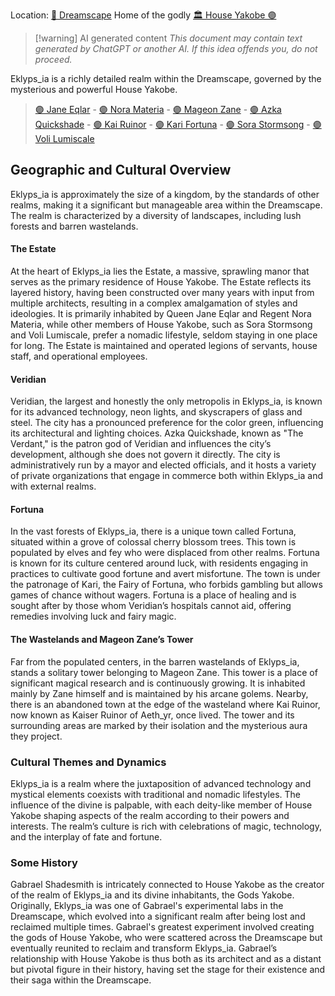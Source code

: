 Location: [🌌 Dreamscape](../../-dreamscape.md)
Home of the godly [🏛 House Yakobe 🟣](../../-house-yakobe-.md)

> [!warning] AI generated content
> *This document may contain text generated by ChatGPT or another AI. If this idea offends you, do not proceed.*

Eklyps_ia is a richly detailed realm within the Dreamscape, governed by the mysterious and powerful House Yakobe.

> [🟣 Jane Eqlar](../../-jane-eqlar.md) - [🟣 Nora Materia](../../-nora-materia.md) - [🟣 Mageon Zane](../../-mageon-zane.md) - [🟣 Azka Quickshade](../../-azka-quickshade.md) - [🟣 Kai Ruinor](../../-kai-ruinor.md) - [🟣 Kari Fortuna](../../-kari-fortuna.md) - [🟣 Sora Stormsong](../../-sora-stormsong.md) - [🟣 Voli Lumiscale](../../-voli-lumiscale.md)

## Geographic and Cultural Overview

Eklyps_ia is approximately the size of a kingdom, by the standards of other realms, making it a significant but manageable area within the Dreamscape. The realm is characterized by a diversity of landscapes, including lush forests and barren wastelands.

#### The Estate

At the heart of Eklyps_ia lies the Estate, a massive, sprawling manor that serves as the primary residence of House Yakobe. The Estate reflects its layered history, having been constructed over many years with input from multiple architects, resulting in a complex amalgamation of styles and ideologies. It is primarily inhabited by Queen Jane Eqlar and Regent Nora Materia, while other members of House Yakobe, such as Sora Stormsong and Voli Lumiscale, prefer a nomadic lifestyle, seldom staying in one place for long. The Estate is maintained and operated legions of servants, house staff, and operational employees.

#### Veridian

Veridian, the largest and honestly the only metropolis in Eklyps_ia, is known for its advanced technology, neon lights, and skyscrapers of glass and steel. The city has a pronounced preference for the color green, influencing its architectural and lighting choices. Azka Quickshade, known as "The Verdant," is the patron god of Veridian and influences the city’s development, although she does not govern it directly. The city is administratively run by a mayor and elected officials, and it hosts a variety of private organizations that engage in commerce both within Eklyps_ia and with external realms.

#### Fortuna

In the vast forests of Eklyps_ia, there is a unique town called Fortuna, situated within a grove of colossal cherry blossom trees. This town is populated by elves and fey who were displaced from other realms. Fortuna is known for its culture centered around luck, with residents engaging in practices to cultivate good fortune and avert misfortune. The town is under the patronage of Kari, the Fairy of Fortuna, who forbids gambling but allows games of chance without wagers. Fortuna is a place of healing and is sought after by those whom Veridian’s hospitals cannot aid, offering remedies involving luck and fairy magic.

#### The Wastelands and Mageon Zane’s Tower

Far from the populated centers, in the barren wastelands of Eklyps_ia, stands a solitary tower belonging to Mageon Zane. This tower is a place of significant magical research and is continuously growing. It is inhabited mainly by Zane himself and is maintained by his arcane golems. Nearby, there is an abandoned town at the edge of the wasteland where Kai Ruinor, now known as Kaiser Ruinor of Aeth_yr, once lived. The tower and its surrounding areas are marked by their isolation and the mysterious aura they project.

### Cultural Themes and Dynamics

Eklyps_ia is a realm where the juxtaposition of advanced technology and mystical elements coexists with traditional and nomadic lifestyles. The influence of the divine is palpable, with each deity-like member of House Yakobe shaping aspects of the realm according to their powers and interests. The realm’s culture is rich with celebrations of magic, technology, and the interplay of fate and fortune.

### Some History

Gabrael Shadesmith is intricately connected to House Yakobe as the creator of the realm of Eklyps_ia and its divine inhabitants, the Gods Yakobe. Originally, Eklyps_ia was one of Gabrael's experimental labs in the Dreamscape, which evolved into a significant realm after being lost and reclaimed multiple times. Gabrael's greatest experiment involved creating the gods of House Yakobe, who were scattered across the Dreamscape but eventually reunited to reclaim and transform Eklyps_ia. Gabrael’s relationship with House Yakobe is thus both as its architect and as a distant but pivotal figure in their history, having set the stage for their existence and their saga within the Dreamscape.